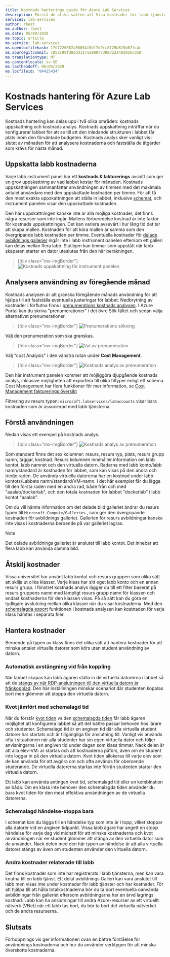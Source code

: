 ```yaml
---
title: Kostnads hanterings guide för Azure Lab Services
description: Förstå de olika sätten att Visa kostnader för labb tjänster.
services: lab-services
author: rbest
ms.author: rbest
ms.date: 05/09/2020
ms.topic: article
ms.service: lab-services
ms.openlocfilehash: 17d7220887a08854f0df7d9fc8725b815b67fc4c
ms.sourcegitcommit: c052c99fd0ddd1171a08077388d221482026cd58
ms.translationtype: MT
ms.contentlocale: sv-SE
ms.lasthandoff: 06/04/2020
ms.locfileid: "84425434"
---
```

# <a name="cost-management-for-azure-lab-services"></a>Kostnads hantering för Azure Lab Services

Kostnads hantering kan delas upp i två olika områden: kostnads uppskattning och kostnads analys.  Kostnads uppskattning inträffar när du konfigurerar labbet för att se till att den inledande strukturen i labbet får plats inom den förväntade budgeten.  Kostnads analys sker vanligt vis i slutet av månaden för att analysera kostnaderna och fastställa de åtgärder som krävs för nästa månad.

## <a name="estimating-the-lab-costs"></a>Uppskatta labb kostnaderna

Varje labb instrument panel har ett **kostnads & fakturerings** avsnitt som ger en grov uppskattning av vad labbet kostar för månaden.  Kostnads uppskattningen sammanfattar användningen av timmen med det maximala antalet användare med den uppskattade kostnaden per timme.  För att få den mest exakta uppskattningen att ställa in labbet, inklusive [schemat](how-to-create-schedules.md), och instrument panelen visar den uppskattade kostnaden.  

Den här uppskattningen kanske inte är alla möjliga kostnader, det finns några resurser som inte ingår.  Mallens förberedelse kostnad är inte faktor för kostnads uppskattningen.  Det kan variera avsevärt i hur lång tid det tar att skapa mallen. Kostnaden för att köra mallen är samma som den övergripande labb kostnaden per timme. Eventuella kostnader för [delade avbildnings gallerier](how-to-use-shared-image-gallery.md) ingår inte i labb instrument panelen eftersom ett galleri kan delas mellan flera labb.  Slutligen kan timmar som uppstått när labb skaparen startar en dator uteslutas från den här beräkningen.

> [!div class="mx-imgBorder"]
> ![Kostnads uppskattning för instrument panelen](../media/cost-management-guide/dashboard-cost-estimation.png)

## <a name="analyzing-previous-months-usage"></a>Analysera användning av föregående månad

Kostnads analysen är att granska föregående månads användning för att hjälpa till att fastställa eventuella justeringar för labbet.  Nedbrytning av kostnader i förflutna finns i [prenumerations kostnads analysen](https://docs.microsoft.com/azure/cost-management-billing/costs/quick-acm-cost-analysis).  I Azure Portal kan du skriva "prenumerationer" i det övre Sök fältet och sedan välja alternativet prenumerationer.  

> [!div class="mx-imgBorder"]
> ![Prenumerations sökning](../media/cost-management-guide/subscription-search.png)

Välj den prenumeration som ska granskas.

> [!div class="mx-imgBorder"]
> ![Val av prenumeration](../media/cost-management-guide/subscription-select.png)

 Välj "cost Analysis" i den vänstra rutan under **Cost Management**.

 > [!div class="mx-imgBorder"]
> ![Kostnads analys av prenumeration](../media/cost-management-guide/subscription-cost-analysis.png)

Den här instrument panelen kommer att möjliggöra djupgående kostnads analys, inklusive möjligheten att exportera till olika filtyper enligt ett schema.  Cost Management har flera funktioner för mer information, se [Cost Management fakturerings översikt](https://docs.microsoft.com/azure/cost-management-billing/cost-management-billing-overview)

Filtrering av resurs typen: `microsoft.labservices/labaccounts` visar bara kostnaden som är associerad med labb tjänsterna.

## <a name="understanding-the-usage"></a>Förstå användningen

Nedan visas ett exempel på kostnads analys.

> [!div class="mx-imgBorder"]
> ![Kostnads analys av prenumeration](../media/cost-management-guide/cost-analysis.png)

Som standard finns det sex kolumner: resurs, resurs typ, plats, resurs grupp namn, taggar, kostnad.  Resurs kolumnen innehåller information om labb kontot, labb namnet och den virtuella datorn.  Raderna med labb konto/labb namn/standard är kostnaden för labbet, som kan visas på den andra och tredje raden.  De använda virtuella datorerna har en kostnad under labb kontots/Labbets namn/standard/VM-namn.  I det här exemplet får du lägga till den första raden med en andra rad, både från och med "aaalab/dockerlab", och den totala kostnaden för labbet "dockerlab" i labb kontot "aaalab".

Om du vill hämta information om det delade bild galleriet ändrar du resurs typen till `Microsoft.Compute/Galleries` , som ger den övergripande kostnaden för avbildnings galleriet.  Gallerien för resurs avbildningar kanske inte visas i kostnaderna beroende på var galleriet lagras.

> [!NOTE]
> Det delade avbildnings galleriet är anslutet till labb kontot.  Det innebär att flera labb kan använda samma bild.

## <a name="separating-costs"></a>Åtskilj kostnader

Vissa universitet har använt labb kontot och resurs gruppen som olika sätt att skilja ut olika klasser.  Varje klass har sitt eget labb konto och en annan resurs grupp. I fönstret kostnads analys lägger du till ett filter baserat på resurs gruppens namn med lämpligt resurs grupp namn för klassen och endast kostnaderna för den klassen visas.  På så sätt kan du göra en tydligare avslutning mellan olika klasser när du visar kostnaderna.  Med den [schemalagda export](https://docs.microsoft.com/azure/cost-management-billing/costs/tutorial-export-acm-data) funktionen i kostnads analysen kan kostnaden för varje klass hämtas i separata filer.

## <a name="managing-costs"></a>Hantera kostnader

Beroende på typen av klass finns det olika sätt att hantera kostnader för att minska antalet virtuella datorer som körs utan student användning av datorn.

### <a name="auto-shutdown-on-disconnect"></a>Automatisk avstängning vid från koppling

När labbet skapas kan labb ägaren ställa in de virtuella datorerna i labbet så att de [stängs av när RDP-anslutningen till den virtuella datorn är frånkopplad](how-to-enable-shutdown-disconnect.md).  Den här inställningen minskar scenariot där studenten kopplas bort men glömmer att stoppa den virtuella datorn.

### <a name="quota-vs-scheduled-time"></a>Kvot jämfört med schemalagd tid

När du förstår [kvot tiden](classroom-labs-concepts.md#quota) vs den [schemalagda tiden](classroom-labs-concepts.md#schedules) får labb ägaren möjlighet att konfigurera labbet så att det bättre passar behoven hos lärare och studenter.  Schemalagd tid är en angiven tid där alla virtuella student datorer har startats och är tillgängliga för anslutning till.  Vanligt vis används ofta i situationen när alla studenter har sin egen virtuella dator och följer anvisningarna i en angiven tid under dagen som klass timmar.  Nack delen är att alla elev-VM: ar startas och att kostnaderna påförs, även om en student inte loggar in på den virtuella datorn.  Kvot tiden allokeras till varje elev som de kan använda för att avgöra om och ofta används för oberoende studerande. De virtuella datorerna startas inte förrän studenten startar den virtuella datorn.  

Ett labb kan använda antingen kvot tid, schemalagd tid eller en kombination av båda. Om en klass inte behöver den schemalagda tiden använder du bara kvot tiden för den mest effektiva användningen av de virtuella datorerna.

### <a name="scheduled-event---stop-only"></a>Schemalagd händelse-stoppa bara

I schemat kan du lägga till en händelse typ som inte är i topp, vilket stoppar alla datorer vid en angiven tidpunkt.  Vissa labb ägare har angett en stopp händelse för varje dag vid midnatt för att minska kostnaderna och kvot användningen när en student glömmer att stänga av den virtuella dator som de använder.  Nack delen med den här typen av händelse är att alla virtuella datorer stängs av även om studenten använder den virtuella datorn.

### <a name="other-costs-related-to-labs"></a>Andra kostnader relaterade till labb 

Det finns kostnader som inte har registrerats i labb tjänsterna, men kan vara knutna till en labb tjänst.  Ett delat avbildnings Galleri kan vara anslutet till labb men visas inte under kostnader för labb tjänster och har kostnader.  För att hjälpa till att hålla totalkostnaderna bör du ta bort eventuella oanvända avbildningar från galleriet eftersom avbildningarna har en ärvd lagrings kostnad.  Labb kan ha anslutningar till andra Azure-resurser av ett virtuellt nätverk (VNet) när ett labb tas bort, du bör ta bort det virtuella nätverket och de andra resurserna.

## <a name="conclusion"></a>Slutsats

Förhoppnings vis ger informationen ovan en bättre förståelse för användnings kostnaderna och hur du använder verktygen för att minska överskotts kostnaderna.
